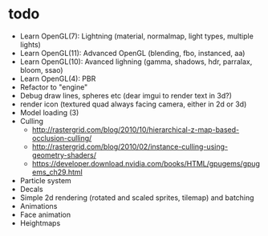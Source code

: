 # todo
* Learn OpenGL(7): Lightning (material, normalmap, light types, multiple lights)
* Learn OpenGL(11): Advanced OpenGL (blending, fbo, instanced, aa)
* Learn OpenGL(10): Avanced lighning (gamma, shadows, hdr, parralax, bloom, ssao)
* Learn OpenGL(4): PBR
* Refactor to "engine"
* Debug draw lines, spheres etc (dear imgui to render text in 3d?)
* render icon (textured quad always facing camera, either in 2d or 3d)
* Model loading (3)
* Culling
  - http://rastergrid.com/blog/2010/10/hierarchical-z-map-based-occlusion-culling/
  - http://rastergrid.com/blog/2010/02/instance-culling-using-geometry-shaders/
  - https://developer.download.nvidia.com/books/HTML/gpugems/gpugems_ch29.html
* Particle system
* Decals
* Simple 2d rendering (rotated and scaled sprites, tilemap) and batching
* Animations
* Face animation
* Heightmaps
